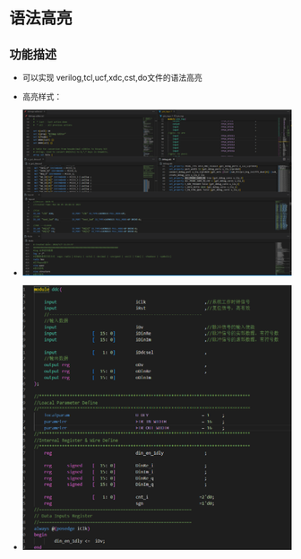 
# 语法高亮
## 功能描述
- 可以实现 verilog,tcl,ucf,xdc,cst,do文件的语法高亮

- 高亮样式：
- ![高亮样式](./Snipaste_2024-04-13_21-16-08.png)

- ![高亮样式](./Snipaste_2024-04-13_23-29-29.png)
